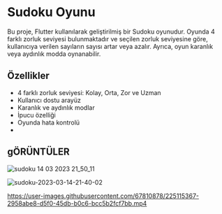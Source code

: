 # Sudoku Oyunu

Bu proje, Flutter kullanılarak geliştirilmiş bir Sudoku oyunudur. Oyunda 4 farklı zorluk seviyesi bulunmaktadır ve seçilen zorluk seviyesine göre, kullanıcıya verilen sayıların sayısı artar veya azalır. Ayrıca, oyun karanlık veya aydınlık modda oynanabilir.

## Özellikler

- 4 farklı zorluk seviyesi: Kolay, Orta, Zor ve Uzman
- Kullanıcı dostu arayüz
- Karanlık ve aydınlık modlar
- İpucu özelliği
- Oyunda hata kontrolü
- 
## gÖRÜNTÜLER
![sudoku 14 03 2023 21_50_11](https://user-images.githubusercontent.com/67810878/225115172-f57b1110-fd65-4c3b-9151-46e2b2f2df2b.png)

![sudoku-2023-03-14-21-40-02](https://user-images.githubusercontent.com/67810878/225115223-1960e1b4-0393-486f-8835-6fcc2ec78c90.gif)



https://user-images.githubusercontent.com/67810878/225115367-2958abe8-d5f0-45db-b0c6-bcc5b2fcf7bb.mp4






